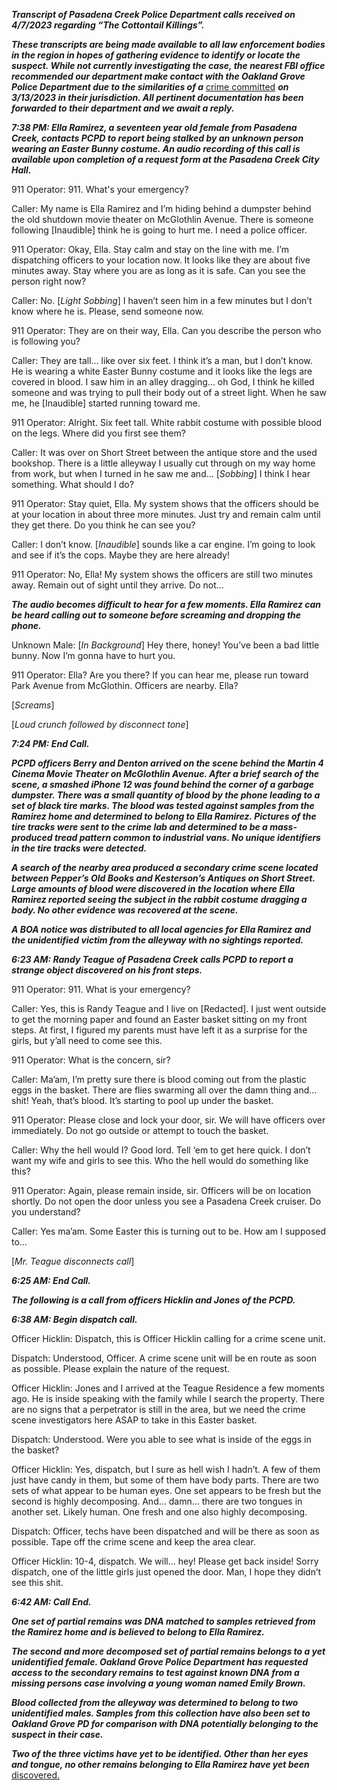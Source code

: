 ***Transcript of Pasadena Creek Police Department calls received on 4/7/2023 regarding “The Cottontail Killings”.***

***These transcripts are being made available to all law enforcement bodies in the region in hopes of gathering evidence to identify or locate the suspect. While not currently investigating the case, the nearest FBI office recommended our department make contact with the Oakland Grove Police Department due to the similarities of a*** [crime committed](https://www.reddit.com/r/nosleep/comments/11zr11j/911_transcript_for_the_teddy_bear_abduction/) ***on 3/13/2023 in their jurisdiction. All pertinent documentation has been forwarded to their department and we await a reply.***

***7:38 PM: Ella Ramirez, a seventeen year old female from Pasadena Creek, contacts PCPD to report being stalked by an unknown person wearing an Easter Bunny costume. An audio recording of this call is available upon completion of a request form at the Pasadena Creek City Hall.***

911 Operator: 911. What's your emergency?

Caller: My name is Ella Ramirez and I’m hiding behind a dumpster behind the old shutdown movie theater on McGlothlin Avenue. There is someone following \[Inaudible\] think he is going to hurt me. I need a police officer.

911 Operator: Okay, Ella. Stay calm and stay on the line with me. I’m dispatching officers to your location now. It looks like they are about five minutes away. Stay where you are as long as it is safe. Can you see the person right now?

Caller: No. \[*Light Sobbing*\] I haven’t seen him in a few minutes but I don’t know where he is. Please, send someone now.

911 Operator: They are on their way, Ella. Can you describe the person who is following you?

Caller: They are tall… like over six feet. I think it’s a man, but I don’t know. He is wearing a white Easter Bunny costume and it looks like the legs are covered in blood. I saw him in an alley dragging… oh God, I think he killed someone and was trying to pull their body out of a street light. When he saw me, he \[Inaudible\] started running toward me.

911 Operator: Alright. Six feet tall. White rabbit costume with possible blood on the legs. Where did you first see them?

Caller: It was over on Short Street between the antique store and the used bookshop. There is a little alleyway I usually cut through on my way home from work, but when I turned in he saw me and… \[*Sobbing*\] I think I hear something. What should I do?

911 Operator: Stay quiet, Ella. My system shows that the officers should be at your location in about three more minutes. Just try and remain calm until they get there. Do you think he can see you?

Caller: I don’t know. \[*Inaudible*\] sounds like a car engine. I’m going to look and see if it’s the cops. Maybe they are here already!

911 Operator: No, Ella! My system shows the officers are still two minutes away. Remain out of sight until they arrive. Do not…

***The audio becomes difficult to hear for a few moments. Ella Ramirez can be heard calling out to someone before screaming and dropping the phone.***

Unknown Male: \[*In Background*\] Hey there, honey! You’ve been a bad little bunny. Now I’m gonna have to hurt you.

911 Operator: Ella? Are you there? If you can hear me, please run toward Park Avenue from McGlothin. Officers are nearby. Ella?

\[*Screams*\]

\[*Loud crunch followed by disconnect tone*\]

***7:24 PM: End Call.***

***PCPD officers Berry and Denton arrived on the scene behind the Martin 4 Cinema Movie Theater on McGlothlin Avenue. After a brief search of the scene, a smashed iPhone 12 was found behind the corner of a garbage dumpster. There was a small quantity of blood by the phone leading to a set of black tire marks. The blood was tested against samples from the Ramirez home and determined to belong to Ella Ramirez. Pictures of the tire tracks were sent to the crime lab and determined to be a mass-produced tread pattern common to industrial vans. No unique identifiers in the tire tracks were detected.***

***A search of the nearby area produced a secondary crime scene located between Pepper’s Old Books and Kesterson’s Antiques on Short Street. Large amounts of blood were discovered in the location where Ella Ramirez reported seeing the subject in the rabbit costume dragging a body. No other evidence was recovered at the scene.***

***A BOA notice was distributed to all local agencies for Ella Ramirez and the unidentified victim from the alleyway with no sightings reported.***

***6:23 AM: Randy Teague of Pasadena Creek calls PCPD to report a strange object discovered on his front steps.***

911 Operator: 911. What is your emergency?

Caller: Yes, this is Randy Teague and I live on \[Redacted\]. I just went outside to get the morning paper and found an Easter basket sitting on my front steps. At first, I figured my parents must have left it as a surprise for the girls, but y’all need to come see this.

911 Operator: What is the concern, sir?

Caller: Ma’am, I’m pretty sure there is blood coming out from the plastic eggs in the basket. There are flies swarming all over the damn thing and… shit! Yeah, that’s blood. It’s starting to pool up under the basket.

911 Operator: Please close and lock your door, sir. We will have officers over immediately. Do not go outside or attempt to touch the basket.

Caller: Why the hell would I? Good lord. Tell ‘em to get here quick. I don’t want my wife and girls to see this. Who the hell would do something like this?

911 Operator: Again, please remain inside, sir. Officers will be on location shortly. Do not open the door unless you see a Pasadena Creek cruiser. Do you understand?

Caller: Yes ma’am. Some Easter this is turning out to be. How am I supposed to…

\[*Mr. Teague disconnects call*\]

***6:25 AM: End Call.***

***The following is a call from officers Hicklin and Jones of the PCPD.***

***6:38 AM: Begin dispatch call.***

Officer Hicklin: Dispatch, this is Officer Hicklin calling for a crime scene unit.

Dispatch: Understood, Officer. A crime scene unit will be en route as soon as possible. Please explain the nature of the request.

Officer Hicklin: Jones and I arrived at the Teague Residence a few moments ago. He is inside speaking with the family while I search the property. There are no signs that a perpetrator is still in the area, but we need the crime scene investigators here ASAP to take in this Easter basket.

Dispatch: Understood. Were you able to see what is inside of the eggs in the basket?

Officer Hicklin: Yes, dispatch, but I sure as hell wish I hadn’t. A few of them just have candy in them, but some of them have body parts. There are two sets of what appear to be human eyes. One set appears to be fresh but the second is highly decomposing. And… damn… there are two tongues in another set. Likely human. One fresh and one also highly decomposing.

Dispatch: Officer, techs have been dispatched and will be there as soon as possible. Tape off the crime scene and keep the area clear.

Officer Hicklin: 10-4, dispatch. We will… hey! Please get back inside! Sorry dispatch, one of the little girls just opened the door. Man, I hope they didn’t see this shit.

***6:42 AM: Call End.***

***One set of partial remains was DNA matched to samples retrieved from the Ramirez home and is believed to belong to Ella Ramirez.***

***The second and more decomposed set of partial remains belongs to a yet unidentified female. Oakland Grove Police Department has requested access to the secondary remains to test against known DNA from a missing persons case involving a young woman named Emily Brown.***

***Blood collected from the alleyway was determined to belong to two unidentified males. Samples from this collection have also been set to Oakland Grove PD for comparison with DNA potentially belonging to the suspect in their case.***

***Two of the three victims have yet to be identified. Other than her eyes and tongue, no other remains belonging to Ella Ramirez have yet been*** [discovered.](https://www.reddit.com/r/gtripp14/comments/uyezti/making_it_easier_to_keep_track_of_my_new_releases/)